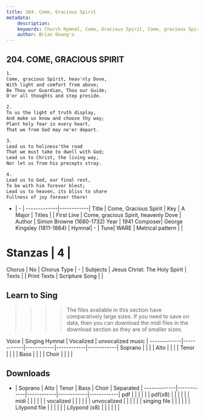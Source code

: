 ```yaml
---
title: 204. Come, Gracious Spirit
metadata:
    description: 
    keywords: Church Hymnal, Come, Gracious Spirit, Come, gracious Spirit, heavenly Dove, 
    author: Brian Onang'o
---
```



## 204. COME, GRACIOUS SPIRIT

```txt
1.
Come, gracious Spirit, heav'nly Dove, 
With light and comfort from above; 
Be Thou our Guardian, Thou our Guide; 
O'er all thoughts and step preside. 

2.
To us the light of truth display, 
And make us know and choose thy way; 
Plant holy fear in every heart, 
That we from God may ne'er depart. 

3.
Lead us to holiness'the road 
That we must take to dwell with God; 
Lead us to Christ, the living way, 
Nor let us from his precepts stray. 

4.
Lead us to God, our final rest, 
To be with him forever blest; 
Lead us to heaven, its bliss to share 
Fullness of joy forever there!

```

- |   -  |
-------------|------------|
Title | Come, Gracious Spirit |
Key | A Major |
Titles |  |
First Line | Come, gracious Spirit, heavenly Dove |
Author | Simon Browne (1680-1732)
Year | 1941
Composer| George Kingsley (1811-1884) |
Hymnal|  - |
Tune| WARE |
Metrical pattern | |
# Stanzas | 4 |
Chorus | No |
Chorus Type | - |
Subjects | Jesus Christ: The Holy Spirit |
Texts |  |
Print Texts | 
Scripture Song |  |
  
## Learn to Sing

>>>> The files available in this section have comparatively large sizes. If you need to save on data, then you can download the midi files in the download section as they are of smaller sizes.

Voice |  Singing Hymnal | Vocalized | unvocalized music |
-------------|------------|------------|------------|------------|
Soprano | | | |
Alto | | | |
Tenor | | | |
Bass | | | |
Choir | | | |

## Downloads

- |  Soprano | Alto | Tenor | Bass | Choir | Separated |
-------------|------------|------------|------------|------------|
pdf | | | | | |
pdf(x8) | | | | | |
midi | | | | | |
vocalized | | | | | |
unvocalized | | | | | |
singing file | | | | | |
Lilypond file | | | | | |
Lilypond (x8) | | | | | |
  